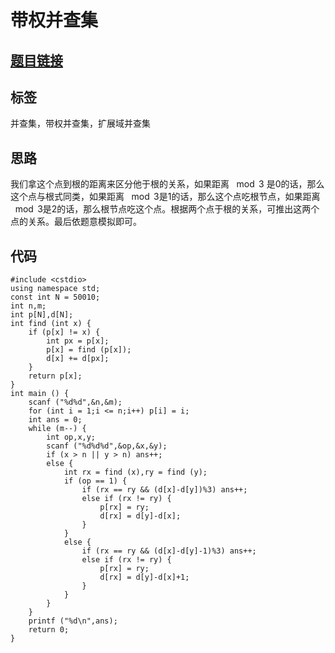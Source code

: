 # 带权并查集
## [题目链接](https://www.acwing.com/problem/content/242/)

## 标签
并查集，带权并查集，扩展域并查集

## 思路
我们拿这个点到根的距离来区分他于根的关系，如果距离 $\mod 3$ 是$0$的话，那么这个点与根式同类，如果距离 $\mod 3$是$1$的话，那么这个点吃根节点，如果距离 $\mod 3$是$2$的话，那么根节点吃这个点。根据两个点于根的关系，可推出这两个点的关系。最后依题意模拟即可。

## 代码
```
#include <cstdio>
using namespace std;
const int N = 50010;
int n,m;
int p[N],d[N];
int find (int x) {
	if (p[x] != x) {
		int px = p[x];
		p[x] = find (p[x]);
		d[x] += d[px];
	}
	return p[x];
}
int main () {
	scanf ("%d%d",&n,&m);
	for (int i = 1;i <= n;i++) p[i] = i;
	int ans = 0;
	while (m--) {
		int op,x,y;
		scanf ("%d%d%d",&op,&x,&y);
		if (x > n || y > n) ans++;
		else {
			int rx = find (x),ry = find (y);
			if (op == 1) {
				if (rx == ry && (d[x]-d[y])%3) ans++;
				else if (rx != ry) {
					p[rx] = ry;
					d[rx] = d[y]-d[x];
				}
			}
			else {
				if (rx == ry && (d[x]-d[y]-1)%3) ans++;
				else if (rx != ry) {
					p[rx] = ry;
					d[rx] = d[y]-d[x]+1;
				}
			}
		}
	}
	printf ("%d\n",ans);
    return 0;
}
```